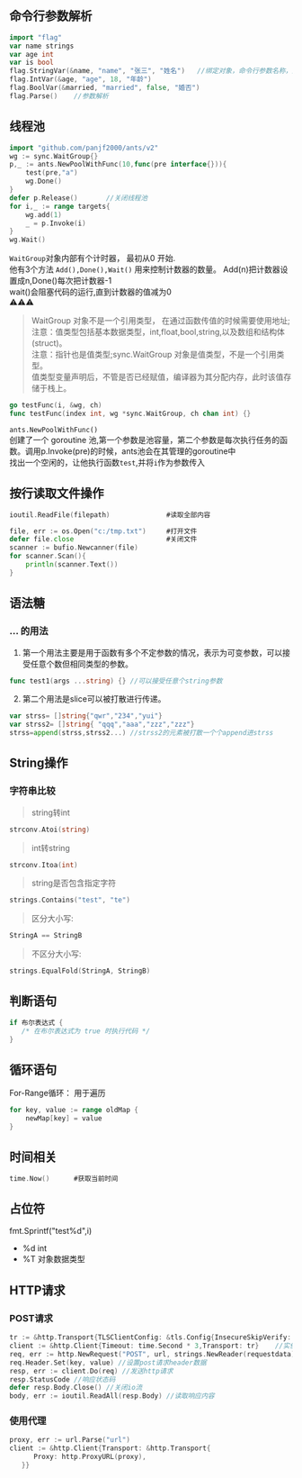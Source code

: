 ## 命令行参数解析
```go
import "flag"
var name strings
var age int
var is bool
flag.StringVar(&name, "name", "张三", "姓名")   //绑定对象，命令行参数名称，默认值，参数说明
flag.IntVar(&age, "age", 18, "年龄")
flag.BoolVar(&married, "married", false, "婚否")
flag.Parse()    //参数解析
```

## 线程池
```go
import "github.com/panjf2000/ants/v2"
wg := sync.WaitGroup{}
p,_ := ants.NewPoolWithFunc(10,func(pre interface{})){
    test(pre,"a")
    wg.Done()
}
defer p.Release()       //关闭线程池
for i,_ := range targets{
    wg.add(1)
    _ = p.Invoke(i)
}
wg.Wait()
```
`WaitGroup`对象内部有个计时器， 最初从0 开始.  
他有3个方法 `Add(),Done(),Wait()` 用来控制计数器的数量。 Add(n)把计数器设置成n,Done()每次把计数器-1  
wait()会阻塞代码的运行,直到计数器的值减为0  
⚠️⚠️⚠️
> WaitGroup 对象不是一个引用类型， 在通过函数传值的时候需要使用地址;
注意：值类型包括基本数据类型，int,float,bool,string,以及数组和结构体(struct)。  
注意：指针也是值类型;sync.WaitGroup 对象是值类型，不是一个引用类型。  
值类型变量声明后，不管是否已经赋值，编译器为其分配内存，此时该值存储于栈上。
```go
go testFunc(i, &wg, ch)
func testFunc(index int, wg *sync.WaitGroup, ch chan int) {}
```

`ants.NewPoolWithFunc()`  
创建了一个 goroutine 池,第一个参数是池容量，第二个参数是每次执行任务的函数。调用p.Invoke(pre)的时候，ants池会在其管理的goroutine中  
找出一个空闲的，让他执行函数`test`,并将`i`作为参数传入

##  按行读取文件操作
```go
ioutil.ReadFile(filepath)              #读取全部内容

file, err := os.Open("c:/tmp.txt")     #打开文件
defer file.close                       #关闭文件
scanner := bufio.Newcanner(file)
for scanner.Scan(){
    println(scanner.Text())
}
```

## 语法糖
### ... 的用法
1. 第一个用法主要是用于函数有多个不定参数的情况，表示为可变参数，可以接受任意个数但相同类型的参数。
```go
func test1(args ...string) {} //可以接受任意个string参数
```
2. 第二个用法是slice可以被打散进行传递。
```go
var strss= []string{"qwr","234","yui"}
var strss2= []string{ "qqq","aaa","zzz","zzz"}
strss=append(strss,strss2...) //strss2的元素被打散一个个append进strss
```

## String操作

### 字符串比较
> string转int
```go
strconv.Atoi(string)
```
> int转string
```go
strconv.Itoa(int)
```
> string是否包含指定字符
```go
strings.Contains("test", "te")
```
> 区分大小写:
```go
StringA == StringB
```
> 不区分大小写:
```go
strings.EqualFold(StringA, StringB)
```

## 判断语句
```go
if 布尔表达式 {
   /* 在布尔表达式为 true 时执行代码 */
}
```

## 循环语句
For-Range循环：
用于遍历
```go
for key, value := range oldMap {
    newMap[key] = value
}
```

## 时间相关
```go
time.Now()      #获取当前时间
```

## 占位符
fmt.Sprintf("test%d",i)
- %d  int
- %T  对象数据类型

## HTTP请求
### POST请求
```go
tr := &http.Transport{TLSClientConfig: &tls.Config{InsecureSkipVerify: true}} //https请求跳过证书验证
client := &http.Client{Timeout: time.Second * 3,Transport: tr}    //实例化 http.client 结构体，设置请求超时时间为3s
req, err := http.NewRequest("POST", url, strings.NewReader(requestdata)) //获取request实体（请求方式，请求地址，请求体）
req.Header.Set(key, value) //设置post请求header数据
resp, err := client.Do(req) //发送http请求
resp.StatusCode //响应状态码
defer resp.Body.Close() //关闭io流
body, err := ioutil.ReadAll(resp.Body) //读取响应内容
```
### 使用代理
```go
proxy, err := url.Parse("url")
client := &http.Client{Transport: &http.Transport{
      Proxy: http.ProxyURL(proxy),
   }}
```
